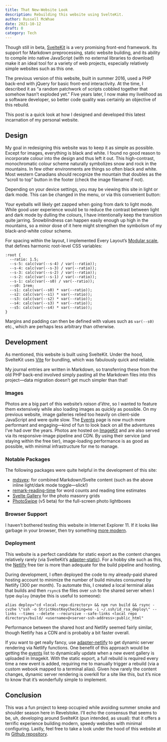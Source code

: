 ```yaml
---
title: That New-Website Look
description: Rebuilding this website using SvelteKit.
author: Russell McWhae
date: 2021-10-12
draft: 0
category: Tech
---
```


<script>
  import ThemeSwitcher from '$lib/components/base/ThemeSwitcher.svelte'
</script>

Though still in beta, [SvelteKit](https://kit.svelte.dev/) is a very promising front-end framework. Its support for Markdown preprocessing, static website building, and its ability to compile into native JavaScript (with no external libraries to download) make it an ideal tool for a variety of web projects, especially relatively simple websites such as this one.

The previous version of this website, built in summer 2016, used a PHP back-end with jQuery for basic front-end interactivity. At the time, I described it as “a random patchwork of scripts cobbled together that somehow hasn’t exploded yet.” Five years later, I now make my livelihood as a software developer, so better code quality was certainly an objective of this rebuild.

This post is a quick look at how I designed and developed this latest incarnation of my personal website.

## Design

My goal in redesigning this website was to keep it as simple as possible. Except for images, everything is black and white. I found no good reason to incorporate colour into the design and thus left it out. This high-contrast, monochromatic colour scheme naturally symbolizes snow and rock in the mountains. In few other environments are things so often black and white. Most western Canadians should recognize the mountain that doubles as the “scroll to top” button in the footer (check the image filename if not).

Depending on your device settings, you may be viewing this site in light or dark mode. This can be changed in the menu, or via this convenient button:

<ThemeSwitcher />

Your eyeballs will likely get zapped when going from dark to light mode. While good user experience would be to reduce the contrast between light and dark mode by dulling the colours, I have intentionally keep the transition quite jarring. Snowblindness can happen easily enough up high in the mountains, so a minor dose of it here might strengthen the symbolism of my black-and-white colour scheme.

For spacing within the layout, I implemented Every Layout’s [Modular scale](https://every-layout.dev/rudiments/modular-scale/), that defines harmonic root-level CSS variables:

```
:root {
  --ratio: 1.5;
  --s-5: calc(var(--s-4) / var(--ratio));
  --s-4: calc(var(--s-3) / var(--ratio));
  --s-3: calc(var(--s-2) / var(--ratio));
  --s-2: calc(var(--s-1) / var(--ratio));
  --s-1: calc(var(--s0) / var(--ratio));
  --s0: 1rem;
  --s1: calc(var(--s0) * var(--ratio));
  --s2: calc(var(--s1) * var(--ratio));
  --s3: calc(var(--s2) * var(--ratio));
  --s4: calc(var(--s3) * var(--ratio));
  --s5: calc(var(--s4) * var(--ratio));
}
```

Margins and padding can then be defined with values such as `var(--s0)` etc., which are perhaps less arbitrary than otherwise.

## Development

As mentioned, this website is built using SvelteKit. Under the hood, SvelteKit uses [Vite](https://vitejs.dev/) for bundling, which was fabulously quick and reliable.

My journal entries are written in Markdown, so transferring these from the old PHP back-end involved simply pasting all the Markdown files into this project—data migration doesn’t get much simpler than that!

### Images

Photos are a big part of this website’s _raison d'être_, so I wanted to feature them extensively while also loading images as quickly as possible. On my previous website, image galleries relied too heavily on client-side JavaScript and were quite slow. The [Events](/events) page is now much more performant and engaging—kind of fun to look back on all the adventures I’ve had over the years. Photos are hosted on [ImageKit](https://imagekit.io/) and are also served via its responsive-image pipeline and CDN. By using their service (and staying within the free tier), image-loading performance is as good as possible, with minimal infrastructure for me to manage.

### Notable Packages

The following packages were quite helpful in the development of this site:

-   [mdsvex](https://mdsvex.pngwn.io/): for combined Markdown/Svelte content (such as the above inline light/dark mode toggle—slick!)
-   [remark-reading-time](https://github.com/mattjennings/remark-reading-time) for word counts and reading time estimates
-   [Svelte Gallery](https://www.npmjs.com/package/svelte-gallery) for the photo masonry grids
-   [PhotoSwipe](https://photoswipe.com/) (v5 beta) for the full-screen photo lightboxes

### Browser Support

I haven’t bothered testing this website in Internet Explorer 11. If it looks like garbage in your browser, then try something [more modern](https://bestvpn.org/outdatedbrowser/en).

### Deployment

This website is a perfect candidate for static export as the content changes relatively rarely (via SvelteKit’s [adapter-static](https://github.com/sveltejs/kit/tree/master/packages/adapter-static)). For a hobby site such as this, the [Netlify](https://www.netlify.com/) free tier is more than adequate for the build pipeline and hosting.

During development, I often deployed the code to my already-paid shared hosting account to minimize the number of build minutes consumed by Netlify (300 per month). To automate this, I created a local terminal alias that builds and then `rsync`s the files over `ssh` to the shared server when I type `deploy` (maybe this is useful to someone):

```
alias deploy="cd <local-repo-directory> && npm run build && rsync -cvzhe \"ssh -o StrictHostKeyChecking=no -i ~/.ssh/id_rsa_deploy\" --links --times --delete --recursive --safe-links <local repo directory>/build/ <username>@<server-ssh-address>:public_html"
```

Performance between the shared host and Netlify seemed fairly similar, though Netlify has a CDN and is probably a bit faster overall.

If you want to get really fancy, use [adapter-netlify](https://github.com/sveltejs/kit/tree/master/packages/adapter-netlify) to get dynamic server rendering via Netlify functions. One benefit of this approach would be getting the [events](/events) list to dynamically update when a new event gallery is uploaded in Imagekit. With the static export, a full rebuild is required every time a new event is added, requiring me to manually trigger a rebuild (via a custom webook mapped to a terminal alias). Given how rarely the content changes, dynamic server rendering is overkill for a site like this, but it’s nice to know that it’s wonderfully simple to implement.

## Conclusion

This was a fun project to keep occupied while avoiding summer smoke and shoulder season here in Revelstoke. I’ll echo the consensus that seems to be, uh, developing around SvelteKit (pun intended, as usual): that it offers a terrific experience building modern, speedy websites with minimal configuring. Lastly, feel free to take a look under the hood of this website at its [Github repository](https://github.com/rmcwhae/russellmcwhae.ca).
